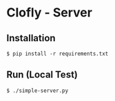 # Clofly - Server

## Installation

    $ pip install -r requirements.txt

## Run (Local Test)

    $ ./simple-server.py
